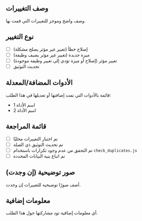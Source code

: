 ## وصف التغييرات
وصف واضح وموجز للتغييرات التي قمت بها.

## نوع التغيير
- [ ] إصلاح خطأ (تغيير غير مؤثر يصلح مشكلة)
- [ ] ميزة جديدة (تغيير غير مؤثر يضيف وظيفة)
- [ ] تغيير مؤثر (إصلاح أو ميزة تؤدي إلى تغيير وظيفة موجودة)
- [ ] تحديث التوثيق

## الأدوات المضافة/المعدلة
قائمة بالأدوات التي تمت إضافتها أو تعديلها في هذا الطلب:
- اسم الأداة 1
- اسم الأداة 2

## قائمة المراجعة
- [ ] تم اختبار التغييرات محليًا
- [ ] تم تحديث التوثيق ذي الصلة
- [ ] تم التحقق من عدم وجود تكرارات باستخدام `check_duplicates.js`
- [ ] تم اتباع بنية البيانات المحددة

## صور توضيحية (إن وجدت)
أضف صورًا توضيحية للتغييرات إن وجدت.

## معلومات إضافية
أي معلومات إضافية تود مشاركتها حول هذا الطلب.